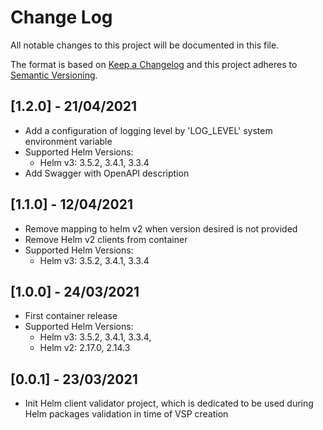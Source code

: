 # Change Log
All notable changes to this project will be documented in this file.

The format is based on [Keep a Changelog](http://keepachangelog.com/)
and this project adheres to [Semantic Versioning](http://semver.org/).

## [1.2.0] - 21/04/2021

- Add a configuration of logging level by 'LOG_LEVEL' system environment variable 
- Supported Helm Versions: 
    - Helm v3: 3.5.2, 3.4.1, 3.3.4
- Add Swagger with OpenAPI description


## [1.1.0] - 12/04/2021

- Remove mapping to helm v2 when version desired is not provided
- Remove Helm v2 clients from container
- Supported Helm Versions: 
    - Helm v3: 3.5.2, 3.4.1, 3.3.4

## [1.0.0] - 24/03/2021

- First container release
- Supported Helm Versions: 
    - Helm v3: 3.5.2, 3.4.1, 3.3.4,
    - Helm v2: 2.17.0, 2.14.3

## [0.0.1] - 23/03/2021

- Init Helm client validator project, which is dedicated to be used during Helm packages validation in time of VSP creation



